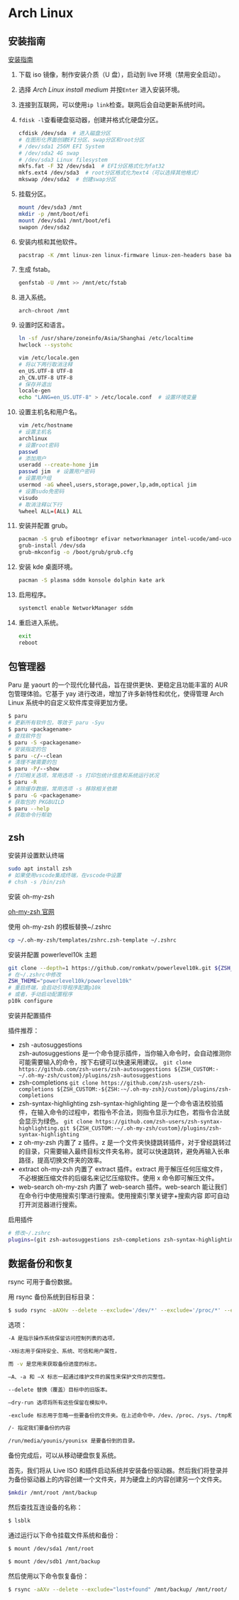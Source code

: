 # Arch Linux

## 安装指南

[安装指南](https://wiki.archlinuxcn.org/wiki/%E5%AE%89%E8%A3%85%E6%8C%87%E5%8D%97)

1. 下载 iso 镜像，制作安装介质（U 盘），启动到 live 环境（禁用安全启动）。

2. 选择 _Arch Linux install medium_ 并按`Enter` 进入安装环境。

3. 连接到互联网，可以使用`ip link`检查。联网后会自动更新系统时间。

4. `fdisk -l`查看硬盘驱动器，创建并格式化硬盘分区。

   ```sh
   cfdisk /dev/sda  # 进入磁盘分区
   # 在图形化界面创建EFI分区、swap分区和root分区
   # /dev/sda1 256M EFI System
   # /dev/sda2 4G swap
   # /dev/sda3 Linux filesystem
   mkfs.fat -F 32 /dev/sda1  # EFI分区格式化为fat32
   mkfs.ext4 /dev/sda3  # root分区格式化为ext4（可以选择其他格式）
   mkswap /dev/sda2  # 创建swap分区
   ```

5. 挂载分区。

   ```sh
   mount /dev/sda3 /mnt
   mkdir -p /mnt/boot/efi
   mount /dev/sda1 /mnt/boot/efi
   swapon /dev/sda2
   ```

6. 安装内核和其他软件。

   ```sh
   pacstrap -K /mnt linux-zen linux-firmware linux-zen-headers base base-devel vim git man-db man-pages texinfo
   ```

7. 生成 fstab。

   ```sh
   genfstab -U /mnt >> /mnt/etc/fstab
   ```

8. 进入系统。

   ```
   arch-chroot /mnt
   ```

9. 设置时区和语言。

   ```sh
   ln -sf /usr/share/zoneinfo/Asia/Shanghai /etc/localtime
   hwclock --systohc

   vim /etc/locale.gen
   # 将以下两行取消注释
   en_US.UTF-8 UTF-8
   zh_CN.UTF-8 UTF-8
   # 保存并退出
   locale-gen
   echo "LANG=en_US.UTF-8" > /etc/locale.conf  # 设置环境变量
   ```

10. 设置主机名和用户名。

    ```sh
    vim /etc/hostname
    # 设置主机名
    archlinux
    # 设置root密码
    passwd
    # 添加用户
    useradd --create-home jim
    passwd jim  # 设置用户密码
    # 设置用户组
    usermod -aG wheel,users,storage,power,lp,adm,optical jim
    # 设置sudo免密码
    visudo
    # 取消注释以下行
    %wheel ALL=(ALL) ALL
    ```

11. 安装并配置 grub。

    ```sh
    pacman -S grub efibootmgr efivar networkmanager intel-ucode/amd-ucode
    grub-install /dev/sda
    grub-mkconfig -o /boot/grub/grub.cfg
    ```

12. 安装 kde 桌面环境。

    ```sh
    pacman -S plasma sddm konsole dolphin kate ark
    ```

13. 启用程序。

    ```sh
    systemctl enable NetworkManager sddm
    ```

14. 重启进入系统。

    ```sh
    exit
    reboot
    ```

## 包管理器

Paru 是 yaourt 的一个现代化替代品，旨在提供更快、更稳定且功能丰富的 AUR 包管理体验。它基于 yay 进行改进，增加了许多新特性和优化，使得管理 Arch Linux 系统中的自定义软件库变得更加方便。

```sh
$ paru
# 更新所有软件包，等效于 paru -Syu
$ paru <packagename>
# 查找软件包
$ paru -S <packagename>
# 安装指定的包
$ paru -c/--clean
# 清理不被需要的包
$ paru -P/--show
# 打印相关选项，常用选项 -s 打印包统计信息和系统运行状况
$ paru -R
# 清除缓存数据，常用选项 -s 移除相关依赖
$ paru -G <packagename>
# 获取包的 PKGBUILD
$ paru --help
# 获取命令行帮助
```

## zsh

安装并设置默认终端

```sh
sudo apt install zsh
# 如果使用vscode集成终端，在vscode中设置
# chsh -s /bin/zsh
```

安装 oh-my-zsh

[oh-my-zsh 官网](http://ohmyz.sh/)

使用 oh-my-zsh 的模板替换~/.zshrc

```sh
cp ~/.oh-my-zsh/templates/zshrc.zsh-template ~/.zshrc
```

安装并配置 powerlevel10k 主题

```sh
git clone --depth=1 https://github.com/romkatv/powerlevel10k.git ${ZSH_CUSTOM:-$HOME/.oh-my-zsh/custom}/themes/powerlevel10k
# 在~/.zshrc中修改
ZSH_THEME="powerlevel10k/powerlevel10k"
# 重启终端，会启动引导程序配置p10k
# 或者，手动启动配置程序
p10k configure
```

安装并配置插件

插件推荐：

- zsh -autosuggestions  
  zsh-autosuggestions 是一个命令提示插件，当你输入命令时，会自动推测你可能需要输入的命令，按下右键可以快速采用建议。
  `git clone https://github.com/zsh-users/zsh-autosuggestions ${ZSH_CUSTOM:-~/.oh-my-zsh/custom}/plugins/zsh-autosuggestions`
- zsh-completions
  `git clone https://github.com/zsh-users/zsh-completions ${ZSH_CUSTOM:-${ZSH:-~/.oh-my-zsh}/custom}/plugins/zsh-completions`
- zsh-syntax-highlighting
  zsh-syntax-highlighting 是一个命令语法校验插件，在输入命令的过程中，若指令不合法，则指令显示为红色，若指令合法就会显示为绿色。
  `git clone https://github.com/zsh-users/zsh-syntax-highlighting.git ${ZSH_CUSTOM:-~/.oh-my-zsh/custom}/plugins/zsh-syntax-highlighting`
- z
  oh-my-zsh 内置了 z 插件。z 是一个文件夹快捷跳转插件，对于曾经跳转过的目录，只需要输入最终目标文件夹名称，就可以快速跳转，避免再输入长串路径，提高切换文件夹的效率。
- extract
  oh-my-zsh 内置了 extract 插件。extract 用于解压任何压缩文件，不必根据压缩文件的后缀名来记忆压缩软件。使用 x 命令即可解压文件。
- web-search
  oh-my-zsh 内置了 web-search 插件。web-search 能让我们在命令行中使用搜索引擎进行搜索。使用搜索引擎关键字+搜索内容 即可自动打开浏览器进行搜索。

启用插件

```sh
# 修改~/.zshrc
plugins=(git zsh-autosuggestions zsh-completions zsh-syntax-highlighting z extract web-search)
```

## 数据备份和恢复

rsync 可用于备份数据。

用 rsync 备份系统到目标目录：

```sh
$ sudo rsync -aAXHv --delete --exclude='/dev/*' --exclude='/proc/*' --exclude='/sys/*' --exclude='/tmp/*' --exclude='/run/*' --exclude='/mnt/*' --exclude='/media/*' --exclude='/lost+found/' --exclude='Desktop' --exclude='Downloads' --exclude='Music' --exclude='Pictures' --exclude='Public' --exclude='Templates' --exclude='tigo' --exclude='Videos' --exclude='.cache' --exclude='miniconda3' / /path/to/backup
```

选项：

```sh
-A 是指示操作系统保留访问控制列表的选项，

-X标志用于保持安全、系统、可信和用户属性，

而 -v 是您用来获取备份进度的标志。

–A、-a 和 –X 标志一起通过维护文件的属性来保护文件的完整性。

--delete 替换（覆盖）目标中的旧版本。

–dry-run 选项将所有这些保留在模拟中。

-exclude 标志用于忽略一些要备份的文件夹。在上述命令中，/dev、/proc、/sys、/tmp和/run 等目录被包括在内，但这些目录的内容被排除在外。这是因为它们在系统启动时才会被填入内容，但这些目录本身不会被创建。/lost+found 是针对文件系统的。如果计划将系统备份到 /mnt 或 /media 以外的其他位置，请不要忘记将其添加到排除的模式列表中，以避免无限循环。

/- 指定我们要备份的内容

/run/media/younis/younisx 是要备份到的目录。
```

备份完成后，可以从移动硬盘恢复系统。

首先，我们将从 Live ISO 和插件启动系统并安装备份驱动器。然后我们将登录并为备份驱动器上的内容创建一个文件夹，并为硬盘上的内容创建另一个文件夹。

```sh
$mkdir /mnt/root /mnt/backup
```

然后查找互连设备的名称：

```sh
$ lsblk
```

通过运行以下命令挂载文件系统和备份：

```sh
$ mount /dev/sda1 /mnt/root

$ mount /dev/sdb1 /mnt/backup
```

然后使用以下命令恢复备份：

```sh
$ rsync -aAXv --delete --exclude="lost+found" /mnt/backup/ /mnt/root/
```
